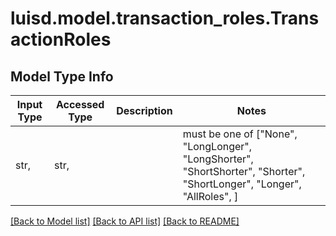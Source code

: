 # luisd.model.transaction_roles.TransactionRoles

## Model Type Info
Input Type | Accessed Type | Description | Notes
------------ | ------------- | ------------- | -------------
str,  | str,  |  | must be one of ["None", "LongLonger", "LongShorter", "ShortShorter", "Shorter", "ShortLonger", "Longer", "AllRoles", ] 

[[Back to Model list]](../../README.md#documentation-for-models) [[Back to API list]](../../README.md#documentation-for-api-endpoints) [[Back to README]](../../README.md)

